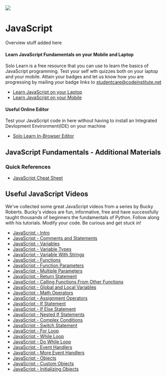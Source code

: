 <img src="https://github.com/Code-Institute-Org/Full-Stack-Web-Developer-Stream-0/blob/master/javascript.png">

# JavaScript

Overview stuff added here



#### Learn JavaScript Fundamentals on your Mobile and Laptop
 Solo Learn is a free resource that you can use to learn the basics of JavaScript programming. 
 Test your self wth quizzes both on your laptop and your mobile. 
 Attain your badges and let us know how you are progressing by mailing your badge links to studentcare@codeinstitute.net
 
 - [Learn JavaScript on your Laptop](http://www.sololearn.com/Course/HTML/)
 - [Learn JavaScript on your Mobile](https://play.google.com/store/apps/details?id=com.sololearn.csstrial&hl=en)
 
 
#### Useful Online Editor

Test your JavaScript code in here without having to install an Integrated Devlopment Environment(IDE) on your machine

- [Solo Learn In-Browser Editor](http://code.sololearn.com/#html)

 
## JavaScript Fundamentals - Additional Materials
### Quick References

- [JavaScript Cheat  Sheet ](http://www.cheat-sheets.org/saved-copy/jsquick.pdf)



## Useful JavaScript Videos

We've collected some great JavaScript videos from a series by Bucky Roberts. Bucky's videos are fun, informative, 
free and have successfully taught thousands of beginners the fundamentals of Python. 
Follow along with his tutorials. Modify your code. Be curious and get stuck in!


- [JavaScript - Intro ](https://www.youtube.com/watch?v=yQaAGmHNn9s)
- [JavaScript - Comments and Statements ](https://www.youtube.com/watch?v=yUyJ1gcaraM)
- [JavaScript - Variables ](https://www.youtube.com/watch?v=og4Zku5VVl0)
- [JavaScript - Variable Types ](https://www.youtube.com/watch?v=sY8qiSaAi9g)
- [JavaScript - Variable With Strings ](https://www.youtube.com/watch?v=QLpghQ2MMfs)
- [JavaScript - Functions ](https://www.youtube.com/watch?v=QLpghQ2MMfs)
- [JavaScript - Function Parameters ](https://www.youtube.com/watch?v=7i1f23AVsn4)
- [JavaScript - Multiple Parameters ](https://www.youtube.com/watch?v=BgtdojEoWFI)
- [JavaScript - Return Statement ](https://www.youtube.com/watch?v=AdQcd3sKGC8)
- [JavaScript - Calling Functions From Other Functions](https://www.youtube.com/watch?v=95mIis5M-gU)
- [JavaScript - Global and Local Variables](https://www.youtube.com/watch?v=waF2Isf-phQ)
- [JavaScript - Math Operators](https://www.youtube.com/watch?v=ZH5qZB0UucQ)
- [JavaScript - Assignment Operators](https://www.youtube.com/watch?v=VfBr32W-hRA)
- [JavaScript - If Statement](https://www.youtube.com/watch?v=5gjr15aWp24)
- [JavaScript - If Else Statement](https://www.youtube.com/watch?v=FKyrQYkihGw)
- [JavaScript - Nested If Statements](https://www.youtube.com/watch?v=ebjo8_u82mI)
- [JavaScript - Complex Conditions](https://www.youtube.com/watch?v=aQf-zeuHijU)
- [JavaScript - Switch Statement](https://www.youtube.com/watch?v=NXMu5ljw9kc)
- [JavaScript - For Loop](https://www.youtube.com/watch?v=Coxgr66EwRk)
- [JavaScript - While Loop](https://www.youtube.com/watch?v=QPFW_0blw9w)
- [JavaScript - Do While Loop](https://www.youtube.com/watch?v=7Eb7D_IOaog)
- [JavaScript - Event Handlers](https://www.youtube.com/watch?v=9rvB27xXO_I)
- [JavaScript - More Event Handlers](https://www.youtube.com/watch?v=OleFcGMPZKI)
- [JavaScript - Objects](https://www.youtube.com/watch?v=mgwiCUpuCxA)
- [JavaScript - Custom Objects](https://www.youtube.com/watch?v=mgwiCUpuCxA)
- [JavaScript - Initializing Objects](https://www.youtube.com/watch?v=0TL5SRttIs0)